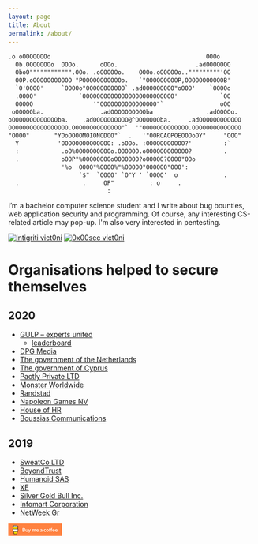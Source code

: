 ```yaml
---
layout: page
title: About
permalink: /about/
---
```


    .o oOOOOOOOo                                            OOOo
      Ob.OOOOOOOo  OOOo.      oOOo.                      .adOOOOOOO
      OboO"""""""""""".OOo. .oOOOOOo.    OOOo.oOOOOOo.."""""""""'OO
      OOP.oOOOOOOOOOOO "POOOOOOOOOOOo.   `"OOOOOOOOOP,OOOOOOOOOOOB'
      `O'OOOO'     `OOOOo"OOOOOOOOOOO` .adOOOOOOOOO"oOOO'    `OOOOo
      .OOOO'            `OOOOOOOOOOOOOOOOOOOOOOOOOO'            `OO
      OOOOO                 '"OOOOOOOOOOOOOOOO"`                oOO
     oOOOOOba.                .adOOOOOOOOOOba               .adOOOOo.
    oOOOOOOOOOOOOOba.    .adOOOOOOOOOO@^OOOOOOOba.     .adOOOOOOOOOOOO
    OOOOOOOOOOOOOOOOO.OOOOOOOOOOOOOO"`  '"OOOOOOOOOOOOO.OOOOOOOOOOOOOO
    "OOOO"       "YOoOOOOMOIONODOO"`  .   '"OOROAOPOEOOOoOY"     "OOO"
      Y           'OOOOOOOOOOOOOO: .oOOo. :OOOOOOOOOOO?'         :`
      :            .oO%OOOOOOOOOOo.OOOOOO.oOOOOOOOOOOOO?         .
      .            oOOP"%OOOOOOOOoOOOOOOO?oOOOOO?OOOO"OOo
                   '%o  OOOO"%OOOO%"%OOOOO"OOOOOO"OOO':
                        `$"  `OOOO' `O"Y ' `OOOO'  o             .
      .                  .     OP"          : o     .
                                :

I’m a bachelor computer science student and I write about bug bounties, web application security and programming. Of course, any interesting CS-related article may pop-up. I'm also very interested in pentesting.

[![intigriti vict0ni](https://img.shields.io/badge/intigriti-%40vict0ni-blue?style=flat-square)](https://www.intigriti.com/profile/vict0ni) [![0x00sec vict0ni](https://img.shields.io/badge/0x00sec-%40vict0ni-black?style=flat-square)](https://0x00sec.org/u/vict0ni/)

# Organisations helped to secure themselves

## 2020
* [GULP – experts united](https://www.gulp.de/)
	* [leaderboard](https://www.intigriti.com/researcher/programs/randstad/gulp/leaderboard?alltime=true&severity=1)
* [DPG Media](https://www.dpgmedia.be/nl)
* [The government of the Netherlands](https://www.government.nl/topics/cybercrime/fighting-cybercrime-in-the-netherlands/responsible-disclosure)
* [The government of Cyprus](https://www.openbugbounty.org/reports/1152682/)
* [Pactly Private LTD](https://pactly.ai)
* [Monster Worldwide](https://www.monster.com/career-advice/)
* [Randstad](https://www.randstad.nl/)
* [Napoleon Games NV](https://www.napoleongames.be/)
* [House of HR](https://www.houseofhr.com/)
* [Boussias  Communications](https://www.openbugbounty.org/reports/1189683/)

## 2019
* [SweatCo LTD](https://sweatco.in/)
* [BeyondTrust](https://www.beyondtrust.com)
* [Humanoid SAS](https://www.frandroid.com/a-propos/)
* [XE](https://www.openbugbounty.org/reports/978465/)
* [Silver Gold Bull Inc.](https://silvergoldbull.com)
* [Infomart Corporation](https://www.infomart.co.jp/e/information/index.asp)
* [NetWeek Gr](https://www.openbugbounty.org/reports/983824/)


[![Buy me a coffee](https://raw.githubusercontent.com/victoni/victoni.github.io/master/images/rsz_rsz_lato-orange.png)](https://www.buymeacoffee.com/vict0ni)
